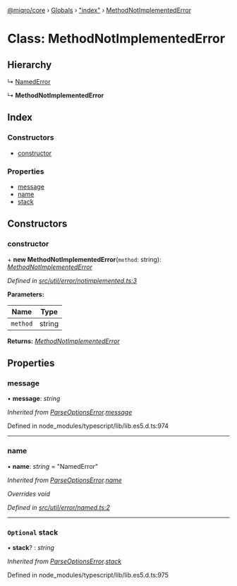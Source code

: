 [@miqro/core](../README.md) › [Globals](../globals.md) › ["index"](../modules/_index_.md) › [MethodNotImplementedError](_index_.methodnotimplementederror.md)

# Class: MethodNotImplementedError

## Hierarchy

  ↳ [NamedError](_util_error_named_.namederror.md)

  ↳ **MethodNotImplementedError**

## Index

### Constructors

* [constructor](_index_.methodnotimplementederror.md#constructor)

### Properties

* [message](_index_.methodnotimplementederror.md#message)
* [name](_index_.methodnotimplementederror.md#name)
* [stack](_index_.methodnotimplementederror.md#optional-stack)

## Constructors

###  constructor

\+ **new MethodNotImplementedError**(`method`: string): *[MethodNotImplementedError](_index_.methodnotimplementederror.md)*

*Defined in [src/util/error/notimplemented.ts:3](https://github.com/claukers/miqro-core/blob/05bc2b3/src/util/error/notimplemented.ts#L3)*

**Parameters:**

Name | Type |
------ | ------ |
`method` | string |

**Returns:** *[MethodNotImplementedError](_index_.methodnotimplementederror.md)*

## Properties

###  message

• **message**: *string*

*Inherited from [ParseOptionsError](_index_.parseoptionserror.md).[message](_index_.parseoptionserror.md#message)*

Defined in node_modules/typescript/lib/lib.es5.d.ts:974

___

###  name

• **name**: *string* = "NamedError"

*Inherited from [ParseOptionsError](_index_.parseoptionserror.md).[name](_index_.parseoptionserror.md#name)*

*Overrides void*

*Defined in [src/util/error/named.ts:2](https://github.com/claukers/miqro-core/blob/05bc2b3/src/util/error/named.ts#L2)*

___

### `Optional` stack

• **stack**? : *string*

*Inherited from [ParseOptionsError](_index_.parseoptionserror.md).[stack](_index_.parseoptionserror.md#optional-stack)*

Defined in node_modules/typescript/lib/lib.es5.d.ts:975
